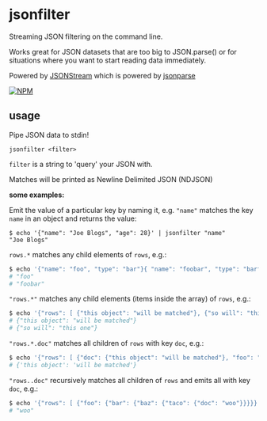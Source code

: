 # jsonfilter

Streaming JSON filtering on the command line.

Works great for JSON datasets that are too big to JSON.parse() or for situations where you want to start reading data immediately.

Powered by [JSONStream](https://www.npmjs.org/package/JSONStream) which is powered by [jsonparse](https://www.npmjs.org/package/jsonparse)

[![NPM](https://nodei.co/npm/jsonfilter.png?global=true)](https://nodei.co/npm/jsonfilter/)

## usage

Pipe JSON data to stdin!

```
jsonfilter <filter>
```

`filter` is a string to 'query' your JSON with.

Matches will be printed as Newline Delimited JSON (NDJSON)

**some examples:**

Emit the value of a particular key by naming it, e.g. `"name"` matches the key `name` in an object and returns the value:

```
$ echo '{"name": "Joe Blogs", "age": 28}' | jsonfilter "name"
"Joe Blogs"
```

`rows.*` matches any child elements of `rows`, e.g.:

```BASH
$ echo '{"name": "foo", "type": "bar"}{ "name": "foobar", "type": "barfoo"}' | jsonfilter "name"
# "foo"
# "foobar"
```

`"rows.*"` matches any child elements (items inside the array) of `rows`, e.g.:

```BASH
$ echo '{"rows": [ {"this object": "will be matched"}, {"so will": "this one"} ]}' | jsonfilter "rows.*"
# {"this object": "will be matched"}
# {"so will": "this one"}
```

`"rows.*.doc"` matches all children of `rows` with key `doc`, e.g.:

```BASH
$ echo '{"rows": [ {"doc": {"this object": "will be matched"}, "foo": "bar"} ]}' | jsonfilter "rows.*.doc"
# {'this object': 'will be matched'}
```

`"rows..doc"` recursively matches all children of `rows` and emits all with key `doc`, e.g.:

```BASH
$ echo '{"rows": [ {"foo": {"bar": {"baz": {"taco": {"doc": "woo"}}}}} ]}' | jsonfilter "rows..doc"
# "woo"
```
